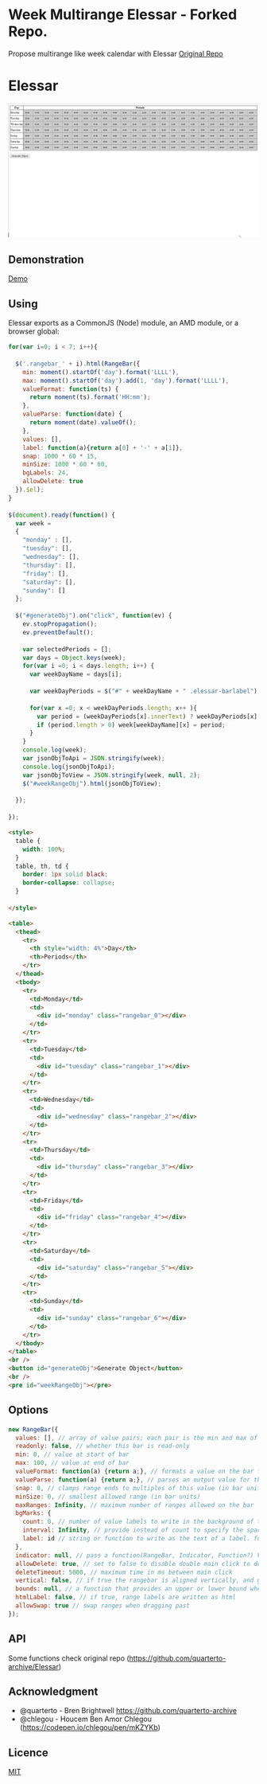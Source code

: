 Week Multirange Elessar - Forked Repo.
===

Propose multirange like week calendar with Elessar [Original Repo](https://github.com/quarterto-archive/Elessar)

Elessar
=======
![elessar draggable range demo](demo.gif)

Demonstration
------------
[Demo](https://souzace.github.io/Elessar/demos/index.html)

Using
-----

Elessar exports as a CommonJS (Node) module, an AMD module, or a browser global:
```javascript
for(var i=0; i < 7; i++){

  $('.rangebar_' + i).html(RangeBar({
    min: moment().startOf('day').format('LLLL'),
    max: moment().startOf('day').add(1, 'day').format('LLLL'),
    valueFormat: function(ts) {
      return moment(ts).format('HH:mm');
    },
    valueParse: function(date) {
      return moment(date).valueOf();
    },
    values: [],
    label: function(a){return a[0] + '-' + a[1]},
    snap: 1000 * 60 * 15,
    minSize: 1000 * 60 * 60,
    bgLabels: 24,
    allowDelete: true
  }).$el);
}

$(document).ready(function() {
  var week =
  {
    "monday" : [],
    "tuesday": [],
    "wednesday": [],
    "thursday": [],
    "friday": [],
    "saturday": [],
    "sunday": []
  };

  $("#generateObj").on("click", function(ev) {
    ev.stopPropagation();
    ev.preventDefault();

    var selectedPeriods = [];
    var days = Object.keys(week);
    for(var i =0; i < days.length; i++) {
      var weekDayName = days[i];

      var weekDayPeriods = $("#" + weekDayName + " .elessar-barlabel");

      for(var x =0; x < weekDayPeriods.length; x++ ){
        var period = (weekDayPeriods[x].innerText) ? weekDayPeriods[x].innerText : '';
        if (period.length > 0) week[weekDayName][x] = period;
      }
    }
    console.log(week);
    var jsonObjToApi = JSON.stringify(week);
    console.log(jsonObjToApi);
    var jsonObjToView = JSON.stringify(week, null, 2);
    $("#weekRangeObj").html(jsonObjToView);

  });

});
```
```html
<style>
  table {
    width: 100%;
  }
  table, th, td {
    border: 1px solid black;
    border-collapse: collapse;
  }

</style>
```
```html
<table>
  <thead>
    <tr>
      <th style="width: 4%">Day</th>
      <th>Periods</th>
    </tr>
  </thead>
  <tbody>
    <tr>
      <td>Monday</td>
      <td>
        <div id="monday" class="rangebar_0"></div>
      </td>
    </tr>
    <tr>
      <td>Tuesday</td>
      <td>
        <div id="tuesday" class="rangebar_1"></div>
      </td>
    </tr>
    <tr>
      <td>Wednesday</td>
      <td>
        <div id="wednesday" class="rangebar_2"></div>
      </td>
    </tr>
    <tr>
      <td>Thursday</td>
      <td>
        <div id="thursday" class="rangebar_3"></div>
      </td>
    </tr>
    <tr>
      <td>Friday</td>
      <td>
        <div id="friday" class="rangebar_4"></div>
      </td>
    </tr>
    <tr>
      <td>Saturday</td>
      <td>
        <div id="saturday" class="rangebar_5"></div>
      </td>
    </tr>
    <tr>
      <td>Sunday</td>
      <td>
        <div id="sunday" class="rangebar_6"></div>
      </td>
    </tr>
  </tbody>
</table>
<br />
<button id="generateObj">Generate Object</button>
<br />
<pre id="weekRangeObj"></pre>
```
Options
-------
```javascript
new RangeBar({
  values: [], // array of value pairs; each pair is the min and max of the range it creates
  readonly: false, // whether this bar is read-only
  min: 0, // value at start of bar
  max: 100, // value at end of bar
  valueFormat: function(a) {return a;}, // formats a value on the bar for output
  valueParse: function(a) {return a;}, // parses an output value for the bar
  snap: 0, // clamps range ends to multiples of this value (in bar units)
  minSize: 0, // smallest allowed range (in bar units)
  maxRanges: Infinity, // maximum number of ranges allowed on the bar
  bgMarks: {
    count: 0, // number of value labels to write in the background of the bar
    interval: Infinity, // provide instead of count to specify the space between labels
    label: id // string or function to write as the text of a label. functions are called with normalised values.
  },
  indicator: null, // pass a function(RangeBar, Indicator, Function?) Value to calculate where to put a current indicator, calling the function whenever you want the position to be recalculated
  allowDelete: true, // set to false to disable double main click to delete
  deleteTimeout: 5000, // maximum time in ms between main click
  vertical: false, // if true the rangebar is aligned vertically, and given the class elessar-vertical
  bounds: null, // a function that provides an upper or lower bound when a range is being dragged. call with the range that is being moved, should return an object with an upper or lower key
  htmlLabel: false, // if true, range labels are written as html
  allowSwap: true // swap ranges when dragging past
});
```

API
---
Some functions check original repo (https://github.com/quarterto-archive/Elessar)

Acknowledgment
---
* @quarterto - Bren Brightwell https://github.com/quarterto-archive
* @chlegou - Houcem Ben Amor Chlegou (https://codepen.io/chlegou/pen/mKZYKb)


Licence
-------
[MIT](licence.md)

